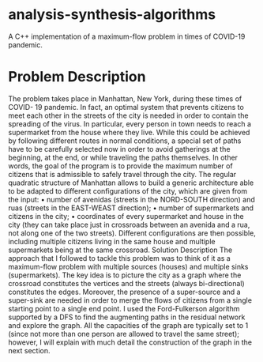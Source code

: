 # analysis-synthesis-algorithms
A C++ implementation of a maximum-flow problem in times of COVID-19 pandemic.

# Problem Description
The problem takes place in Manhattan, New York, during these times of COVID- 19 pandemic. In fact, an optimal system that prevents citizens to meet each other in the streets of the city is needed in order to contain the spreading of the virus.
In particular, every person in town needs to reach a supermarket from the house where they live. While this could be achieved by following different routes in normal conditions, a special set of paths have to be carefully selected now in order to avoid gatherings at the beginning, at the end, or while traveling the paths themselves. In other words, the goal of the program is to provide the maximum number of citizens that is admissible to safely travel through the city.
The regular quadratic structure of Manhattan allows to build a generic architecture able to be adapted to different configurations of the city, which are given from the input:
• number of avenidas (streets in the NORD-SOUTH direction) and ruas (streets in the EAST-WEAST direction);
• number of supermarkets and citizens in the city;
• coordinates of every supermarket and house in the city (they can take
place just in crossroads between an avenida and a rua, not along one of the two streets).
Different configurations are then possible, including multiple citizens living in the same house and multiple supermarkets being at the same crossroad.
Solution Description
The approach that I followed to tackle this problem was to think of it as a maximum-flow problem with multiple sources (houses) and multiple sinks (supermarkets). The key idea is to picture the city as a graph where the crossroad constitutes the vertices and the streets (always bi-directional) constitutes the edges. Moreover, the presence of a super-source and a super-sink are needed in order to merge the flows of citizens from a single starting point to a single end point.
I used the Ford-Fulkerson algorithm supported by a DFS to find the augmenting paths in the residual network and explore the graph. All the capacities of the graph are typically set to 1 (since not more than one person are allowed to travel the same street); however, I will explain with much detail the construction of the graph in the next section.
